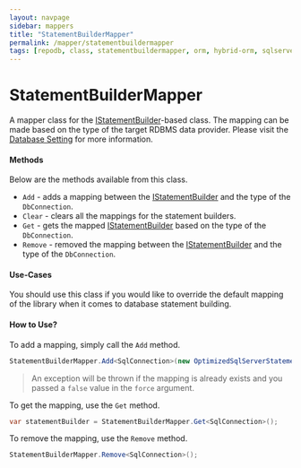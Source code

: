 ```yaml
---
layout: navpage
sidebar: mappers
title: "StatementBuilderMapper"
permalink: /mapper/statementbuildermapper
tags: [repodb, class, statementbuildermapper, orm, hybrid-orm, sqlserver, sqlite, mysql, postgresql]
---
```


# StatementBuilderMapper

A mapper class for the [IStatementBuilder](/interface/istatementbuilder)-based class. The mapping can be made based on the type of the target RDBMS data provider. Please visit the [Database Setting](/extensibility/databasesetting) for more information.

#### Methods

Below are the methods available from this class.

- `Add` - adds a mapping between the [IStatementBuilder](/interface/istatementbuilder) and the type of the `DbConnection`.
- `Clear` - clears all the mappings for the statement builders.
- `Get` - gets the mapped [IStatementBuilder](/interface/istatementbuilder) based on the type of the `DbConnection`.
- `Remove` - removed the mapping between the [IStatementBuilder](/interface/istatementbuilder) and the type of the `DbConnection`.

#### Use-Cases

You should use this class if you would like to override the default mapping of the library when it comes to database statement building.

#### How to Use?

To add a mapping, simply call the `Add` method.

```csharp
StatementBuilderMapper.Add<SqlConnection>(new OptimizedSqlServerStatementBuilder(), true);
```

> An exception will be thrown if the mapping is already exists and you passed a `false` value in the `force` argument.

To get the mapping, use the `Get` method.

```csharp
var statementBuilder = StatementBuilderMapper.Get<SqlConnection>();
```

To remove the mapping, use the `Remove` method.

```csharp
StatementBuilderMapper.Remove<SqlConnection>();
```

